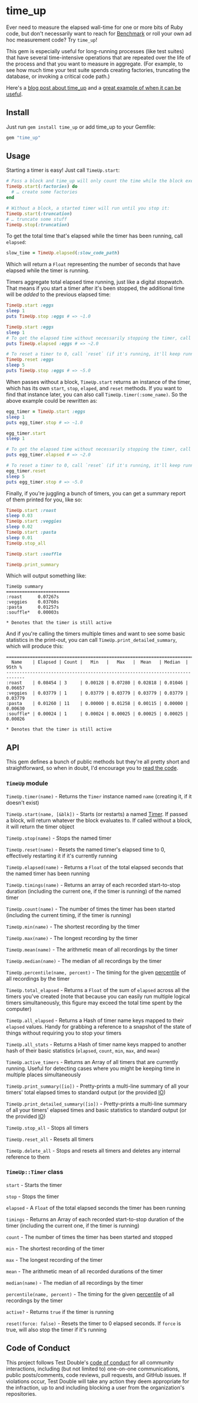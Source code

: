 # time_up

Ever need to measure the elapsed wall-time for one or more bits of Ruby code,
but don't necessarily want to reach for
[Benchmark](https://ruby-doc.org/stdlib-3.0.1/libdoc/benchmark/rdoc/Benchmark.html) or roll your own ad hoc measurement code?
Try `time_up`!

This gem is especially useful for long-running processes (like test suites) that
have several time-intensive operations that are repeated over the life of the
process and that you want to measure in aggregate. (For example, to see how
much time your test suite spends creating factories, truncating the database, or
invoking a critical code path.)

Here's a [blog post about time_up](https://blog.testdouble.com/posts/2021-07-19-benchmarking-your-ruby-with-time_up/) and 
a [great example of when it can be useful](https://gist.github.com/searls/feee0b0eac7c329b390fed90c4714afb).

## Install

Just run `gem install time_up` or add time_up to your Gemfile:

```ruby
gem "time_up"
```

## Usage

Starting a timer is easy! Just call `TimeUp.start`:

```ruby
# Pass a block and time_up will only count the time while the block executes:
TimeUp.start(:factories) do
  # … create some factories
end

# Without a block, a started timer will run until you stop it:
TimeUp.start(:truncation)
# … truncate some stuff
TimeUp.stop(:truncation)
```

To get the total time that's elapsed while the timer has been running, call
`elapsed`:

```ruby
slow_time = TimeUp.elapsed(:slow_code_path)
```

Which will return a `Float` representing the number of seconds that have elapsed
while the timer is running.

Timers aggregate total elapsed time running, just like a digital stopwatch. That
means if you start a timer after it's been stopped, the additional time will be
_added_ to the previous elapsed time:

```ruby
TimeUp.start :eggs
sleep 1
puts TimeUp.stop :eggs # => ~1.0

TimeUp.start :eggs
sleep 1
# To get the elapsed time without necessarily stopping the timer, call `elapsed`
puts TimeUp.elapsed :eggs # => ~2.0

# To reset a timer to 0, call `reset` (if it's running, it'll keep running!)
TimeUp.reset :eggs
sleep 5
puts TimeUp.stop :eggs # => ~5.0
```

When passes without a block, `TimeUp.start` returns an instance of the timer,
which has its own `start`, `stop`, `elaped`, and `reset` methods. If you want to
find that instance later, you can also call `TimeUp.timer(:some_name)`. So the
above example could be rewritten as:

```ruby
egg_timer = TimeUp.start :eggs
sleep 1
puts egg_timer.stop # => ~1.0

egg_timer.start
sleep 1

# To get the elapsed time without necessarily stopping the timer, call `elapsed`
puts egg_timer.elapsed # => ~2.0

# To reset a timer to 0, call `reset` (if it's running, it'll keep running!)
egg_timer.reset
sleep 5
puts egg_timer.stop # => ~5.0
```

Finally, if you're juggling a bunch of timers, you can get a summary report of
them printed for you, like so:

```ruby
TimeUp.start :roast
sleep 0.03
TimeUp.start :veggies
sleep 0.02
TimeUp.start :pasta
sleep 0.01
TimeUp.stop_all

TimeUp.start :souffle

TimeUp.print_summary
```

Which will output something like:

```
TimeUp summary
========================
:roast   	0.07267s
:veggies 	0.03760s
:pasta   	0.01257s
:souffle*	0.00003s

* Denotes that the timer is still active
```

And if you're calling the timers multiple times and want to see some basic
statistics in the print-out, you can call `TimeUp.print_detailed_summary`, which
will produce this:

```
=============================================================================
  Name    | Elapsed | Count |   Min   |   Max   |  Mean   | Median  | 95th %
-----------------------------------------------------------------------------
:roast    | 0.08454 | 3     | 0.00128 | 0.07280 | 0.02818 | 0.01046 | 0.06657
:veggies  | 0.03779 | 1     | 0.03779 | 0.03779 | 0.03779 | 0.03779 | 0.03779
:pasta    | 0.01260 | 11    | 0.00000 | 0.01258 | 0.00115 | 0.00000 | 0.00630
:souffle* | 0.00024 | 1     | 0.00024 | 0.00025 | 0.00025 | 0.00025 | 0.00026

* Denotes that the timer is still active
```

## API

This gem defines a bunch of public methods but they're all pretty short and
straightforward, so when in doubt, I'd encourage you to [read the
code](/lib/time_up.rb).

### `TimeUp` module

`TimeUp.timer(name)` - Returns the `Timer` instance named `name` (creating it,
if it doesn't exist)

`TimeUp.start(name, [&blk])` - Starts (or restarts) a named
[Timer](#timeuptimer-class). If passed a block, will return whatever the block
evaluates to. If called without a block, it will return the timer object

`TimeUp.stop(name)` - Stops the named timer

`TimeUp.reset(name)` - Resets the named timer's elapsed time to 0, effectively
restarting it if it's currently running

`TimeUp.elapsed(name)` - Returns a `Float` of the total elapsed seconds that the
named timer has been running

`TimeUp.timings(name)` - Returns an array of each recorded start-to-stop
duration (including the current one, if the timer is running) of the named timer

`TimeUp.count(name)` - The number of times the timer has been started (including
the current timing, if the timer is running)

`TimeUp.min(name)` - The shortest recording by the timer

`TimeUp.max(name)` - The longest recording by the timer

`TimeUp.mean(name)` - The arithmetic mean of all recordings by the timer

`TimeUp.median(name)` - The median of all recordings by the timer

`TimeUp.percentile(name, percent)` - The timing for the given
[percentile](https://en.wikipedia.org/wiki/Percentile) of all recordings by the
timer

`TimeUp.total_elapsed` - Returns a `Float` of the sum of `elapsed` across all
the timers you've created (note that because you can easily run multiple logical
timers simultaneously, this figure may exceed the total time spent by the
computer)

`TimeUp.all_elapsed` - Returns a Hash of timer name keys mapped to their
`elapsed` values. Handy for grabbing a reference to a snapshot of the state of
things without requiring you to stop your timers

`TimeUp.all_stats` - Returns a Hash of timer name keys mapped to another
hash of their basic statistics (`elapsed`, `count`, `min`, `max`,
and `mean`)

`TimeUp.active_timers` - Returns an Array of all timers that are currently
running. Useful for detecting cases where you might be keeping time in multiple
places simultaneously

`TimeUp.print_summary([io])` - Pretty-prints a multi-line summary of all your
timers' total elapsed times to standard output (or the provided
[IO](https://ruby-doc.org/core-3.0.1/IO.html))

`TimeUp.print_detailed_summary([io])` - Pretty-prints a multi-line summary of
all your timers' elapsed times and basic statistics to standard output (or the
provided [IO](https://ruby-doc.org/core-3.0.1/IO.html))

`TimeUp.stop_all` - Stops all timers

`TimeUp.reset_all` - Resets all timers

`TimeUp.delete_all` - Stops and resets all timers and deletes any internal
reference to them

### `TimeUp::Timer` class

`start` - Starts the timer

`stop` - Stops the timer

`elapsed` - A `Float` of the total elapsed seconds the timer has been running

`timings` - Returns an Array of each recorded start-to-stop duration of the
timer (including the current one, if the timer is running)

`count` - The number of times the timer has been started and stopped

`min` - The shortest recording of the timer

`max` - The longest recording of the timer

`mean` - The arithmetic mean of all recorded durations of the timer

`median(name)` - The median of all recordings by the timer

`percentile(name, percent)` - The timing for the given
[percentile](https://en.wikipedia.org/wiki/Percentile) of all recordings by the
timer

`active?` - Returns `true` if the timer is running

`reset(force: false)` - Resets the timer to 0 elapsed seconds. If `force` is
true, will also stop the timer if it's running

## Code of Conduct

This project follows Test Double's [code of
conduct](https://testdouble.com/code-of-conduct) for all community interactions,
including (but not limited to) one-on-one communications, public posts/comments,
code reviews, pull requests, and GitHub issues. If violations occur, Test Double
will take any action they deem appropriate for the infraction, up to and
including blocking a user from the organization's repositories.



